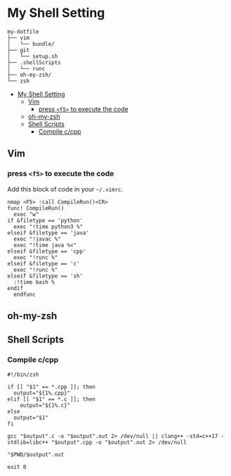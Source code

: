 # My Shell Setting

```shell
my-dotfile
├── vim
│   └── bundle/
├── git
│   └── setup.sh
├── .shellScripts
│   └── runc
├── oh-my-zsh/
└── zsh
```


- [My Shell Setting](#my-shell-setting)
  - [Vim](#vim)
    - [press `<f5>` to execute the code](#press-f5-to-execute-the-code)
  - [oh-my-zsh](#oh-my-zsh)
  - [Shell Scripts](#shell-scripts)
    - [Compile c/cpp](#compile-ccpp)

## Vim

### press `<f5>` to execute the code

Add this block of code in your `~/.vimrc`.
```vim
nmap <F5> :call CompileRun()<CR>
func! CompileRun()
  exec "w"
if &filetype == 'python'
  exec "!time python3 %"
elseif &filetype == 'java'
  exec "!javac %"
  exec "!time java %<"
elseif &filetype == 'cpp'
  exec "!runc %"
elseif &filetype == 'c'
  exec "!runc %"
elseif &filetype == 'sh'
  :!time bash %
endif
  endfunc
```

## oh-my-zsh

## Shell Scripts

### Compile c/cpp
```SHELL
#!/bin/zsh

if [[ "$1" == *.cpp ]]; then
  output="${1%.cpp}"
elif [[ "$1" == *.c ]]; then
	output="${1%.c}"
else
  output="$1"
fi

gcc "$output".c -o "$output".out 2> /dev/null || clang++ -std=c++17 -stdlib=libc++ "$output".cpp -o "$output".out 2> /dev/null

"$PWD/$output".out

exit 0
```